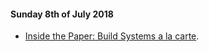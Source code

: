 

#### Sunday 8th of July 2018

- [Inside the Paper: Build Systems a la carte](https://neilmitchell.blogspot.com/2018/07/inside-paper-build-systems-la-carte.html). 
